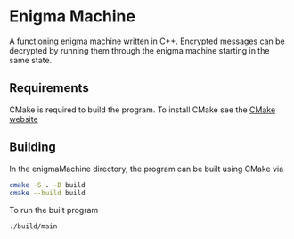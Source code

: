 # Enigma Machine
A functioning enigma machine written in C++. Encrypted messages can be decrypted by running them through the enigma machine starting in the same state.

## Requirements
CMake is required to build the program. To install CMake see the [CMake website][1]

## Building
In the enigmaMachine directory, the program can be built using CMake via
```sh
cmake -S . -B build
cmake --build build
```
To run the built program
```sh
./build/main
```

[1]: https://cmake.org/install/
